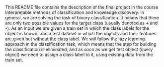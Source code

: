 This README file contains the description of the final project in the course Interpretable methods of classification and knowledge discovery.
In general, we are solving the task of binary classification. It means that there are only two possible values for the target class (usually denoted as + and -).
As an input we are given a train set in which the class labels for the object is known, and a test dataset in which the objects and their features are given but without the class label.
We will follow the lazy learning approach in the classification task, which means that the step for building the classification is eliminated, and as soon as we get test object (query object) we need to assign a class label to it, using existing data from the train set.
